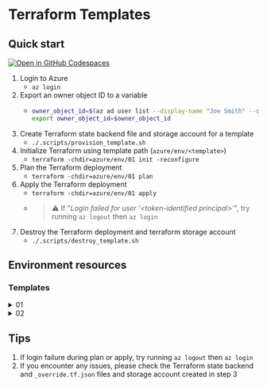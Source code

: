 # Terraform Templates

## Quick start

[![Open in GitHub Codespaces](https://github.com/codespaces/badge.svg)](https://codespaces.new/JosiahSiegel/terraform-templates)

1. Login to Azure
   * `az login`
2. Export an owner object ID to a variable
   * ```sh
     owner_object_id=$(az ad user list --display-name "Joe Smith" --query '[0].id' -o tsv)
     export owner_object_id=$owner_object_id
     ```
3. Create Terraform state backend file and storage account for a template
   * `./.scripts/provision_template.sh`
4. Initialize Terraform using template path (`azure/env/<template>`)
   * `terraform -chdir=azure/env/01 init -reconfigure`
5. Plan the Terraform deployment
   * `terraform -chdir=azure/env/01 plan`
6. Apply the Terraform deployment
   * `terraform -chdir=azure/env/01 apply`
   * > ⚠️ If "*Login failed for user '\<token-identified principal\>'*", try running `az logout` then `az login`
7. Destroy the Terraform deployment and terraform storage account
   * `./.scripts/destroy_template.sh`

## Environment resources

### Templates
<details>
  <summary>01</summary>

|Azure Resource|Notes|
|---|---|
|API Management|Securely share and manage REST endpoints|
|Logic App|Make database data available via REST endpoint|
|Data Factory|Ingest APIs and store data in a database and storage account|
|Key Vault|Manage secrets|
|Storage Account|Store results from ingested APIs|
|Azure SQL DB|Store data from ingested APIs and expose via Logic App and API Management|
</details>
<details>
  <summary>02</summary>

Coming soon...
</details>

## Tips

1. If login failure during plan or apply, try running `az logout` then `az login`
2. If you encounter any issues, please check the Terraform state backend and `_override.tf.json` files and storage account created in step 3

